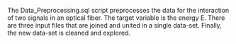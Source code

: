 The Data_Preprocessing.sql script preprocesses the data for the interaction of two signals in an optical fiber. The target variable is the energy E. There are three input files that are joined and united in a single data-set. Finally, the new data-set is cleaned and explored.
